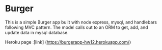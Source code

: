 # Burger
This is a simple Burger app built with node express, mysql, and handlebars following MVC pattern. The model calls out to an ORM to get, add, and update data in mysql database.


Heroku page :[link]  (https://burgerapp-hw12.herokuapp.com/)
